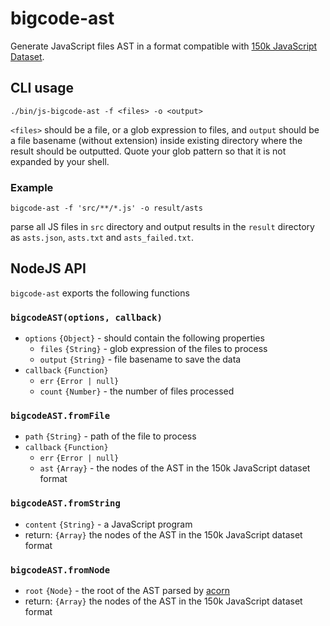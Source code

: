 # bigcode-ast

Generate JavaScript files AST in a format compatible with [150k JavaScript Dataset][1].

## CLI usage

```
./bin/js-bigcode-ast -f <files> -o <output>
```

`<files>` should be a file, or a glob expression to files, and `output`
should be a file basename (without extension) inside existing directory
where the result should be outputted.
Quote your glob pattern so that it is not expanded by your shell.

### Example

```
bigcode-ast -f 'src/**/*.js' -o result/asts
```

parse all JS files in `src` directory and output results in the `result` directory
as `asts.json`, `asts.txt` and `asts_failed.txt`.

## NodeJS API

`bigcode-ast` exports the following functions

### `bigcodeAST(options, callback)`

* `options` `{Object}` - should contain the following properties
  * `files` `{String}` - glob expression of the files to process
  * `output` `{String}` - file basename to save the data
* `callback` `{Function}`
  * `err` `{Error | null}`
  * `count` `{Number}` - the number of files processed

### `bigcodeAST.fromFile`

* `path` `{String}` - path of the file to process
* `callback` `{Function}`
  * `err` `{Error | null}`
  * `ast` `{Array}` - the nodes of the AST in the 150k JavaScript dataset format

### `bigcodeAST.fromString`

* `content` `{String}` - a JavaScript program
* return: `{Array}` the nodes of the AST in the 150k JavaScript dataset format

### `bigcodeAST.fromNode`

* `root` `{Node}` - the root of the AST parsed by [acorn][2]
* return: `{Array}` the nodes of the AST in the 150k JavaScript dataset format

[1]: http://www.srl.inf.ethz.ch/js150.php
[2]: https://github.com/ternjs/acorn
